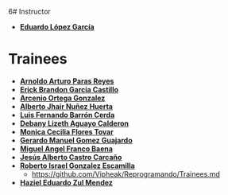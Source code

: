 6﻿# Instructor

* **[Eduardo López García](https://github.com/Vipheak)**

# Trainees

* **[Arnoldo Arturo Paras Reyes](https://github.com/ArnoldoParas)**
* **[Erick Brandon Garcia Castillo](https://github.com/erickbgc)**
* **[Arcenio Ortega Gonzalez](https://github.com/Arce45)**
* **[Alberto Jhair Nuñez Huerta](https://github.com/Jhair374)**
* **[Luis Fernando Barrón Cerda](https://github.com/lif300)**
* **[Debany Lizeth Aguayo Calderon](http://github.com/debany00)**
* **[Monica Cecilia Flores Tovar](https://github.com/Monica2612)**
* **[Gerardo Manuel Gomez Guajardo](https://github.com/jerry994)**
* **[Miguel Angel Franco Baena](https://github.com/BluesZero)**
* **[Jesús Alberto Castro Carcaño](https://github.com/JACC7)**
* **[Roberto Israel Gonzalez Escamilla](https://github.ccom/robertogzz10)**
  * https://github.com/Vipheak/Reprogramando/Trainees.md
* **[Haziel Eduardo Zul Mendez](https://github.com/Snozu)**   
